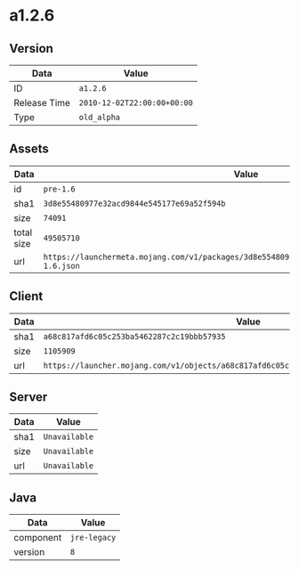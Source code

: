 # a1.2.6

## Version

|**Data**        | **Value**                 |
|----------------|-------------------------|
| ID   | ```a1.2.6```   |
| Release Time   | ```2010-12-02T22:00:00+00:00```   |
| Type   | ```old_alpha```   |

## Assets

|**Data**        | **Value**                 |
|----------------|-------------------------|
| id   | ```pre-1.6```   |
| sha1   | ```3d8e55480977e32acd9844e545177e69a52f594b```   |
| size   | ```74091```   |
| total size  | ```49505710```  |
| url       | ```https://launchermeta.mojang.com/v1/packages/3d8e55480977e32acd9844e545177e69a52f594b/pre-1.6.json``` |

## Client

|**Data**        | **Value**                 |
|----------------|-------------------------|
| sha1   | ```a68c817afd6c05c253ba5462287c2c19bbb57935```   |
| size   | ```1105909```   |
| url       | ```https://launcher.mojang.com/v1/objects/a68c817afd6c05c253ba5462287c2c19bbb57935/client.jar``` |

## Server

|**Data**        | **Value**                 |
|----------------|-------------------------|
| sha1   | ```Unavailable```   |
| size   | ```Unavailable```   |
| url       | ```Unavailable``` |

## Java

|**Data**        | **Value**                 |
|----------------|-------------------------|
| component   | ```jre-legacy```   |
| version   | ```8```   |